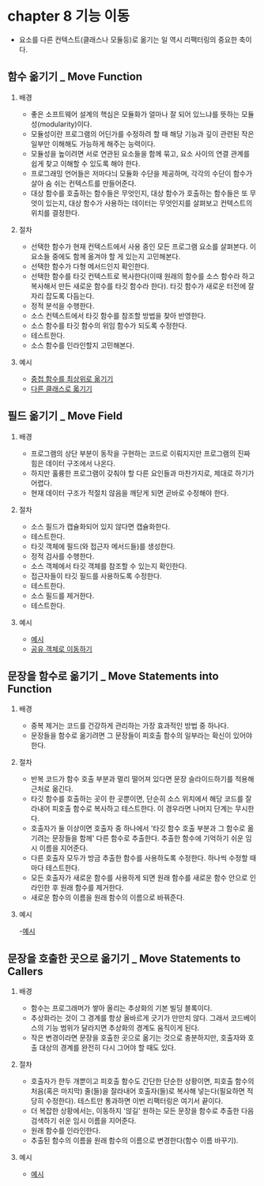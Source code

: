 # chapter 8 기능 이동

- 요소를 다른 컨텍스트(클래스나 모듈등)로 옮기는 일 역시 리팩터링의 중요한 축이다.

## 함수 옮기기 \_ Move Function

1. 배경

   - 좋은 소프트웨어 설계의 핵심은 모듈화가 얼마나 잘 되어 있느냐를 뜻하는 모듈성(modularity)이다.
   - 모듈성이란 프로그램의 어딘가를 수정하려 할 때 해당 기능과 깊이 관련된 작은 일부만 이해해도 가능하게 해주는 능력이다.
   - 모듈성을 높이려면 서로 연관된 요소들을 함께 묶고, 요소 사이의 연결 관계를 쉽게 찾고 이해할 수 있도록 해야 한다.
   - 프로그래밍 언어들은 저마다늬 모듈화 수단을 제공하며, 각각의 수단이 함수가 살아 숨 쉬는 컨텍스트를 만들어준다.
   - 대상 함수를 호출하는 함수들은 무엇인지, 대상 함수가 호출하는 함수들은 또 무엇이 있는지, 대상 함수가 사용하는 데이터는 무엇인지를 살펴보고 컨텍스트의 위치를 결정한다.

2. 절차

   - 선택한 함수가 현재 컨텍스트에서 사용 중인 모든 프로그램 요소를 살펴본다. 이 요소들 중에도 함께 옮겨야 할 게 있는지 고민해본다.
   - 선택한 함수가 다형 메서드인지 확인한다.
   - 선택한 함수를 타깃 컨텍스트로 복사한다(이때 원래의 함수를 소스 함수라 하고 복사해서 만든 새로운 함수를 타깃 함수라 한다). 타깃 함수가 새로운 터전에 잘 자리 잡도록 다듬는다.
   - 정적 분석을 수행한다.
   - 소스 컨텍스트에서 타깃 함수를 참조할 방법을 찾아 반영한다.
   - 소스 함수를 타깃 함수의 위임 함수가 되도록 수정한다.
   - 테스트한다.
   - 소스 함수를 인라인할지 고민해본다.

3. 예시

   - [중첩 함수를 최상위로 옮기기](ex_8_1/1.js)
   - [다른 클래스로 옯기기](ex_8_1/2.js)

## 필드 옮기기 \_ Move Field

1. 배경

   - 프로그램의 상단 부분이 동작을 구현하는 코드로 이뤄지지만 프로그램의 진짜 힘은 데이터 구조에서 나온다.
   - 하지만 훌륭한 프로그램이 갖춰야 할 다른 요인들과 마찬가지로, 제대로 하기가 어렵다.
   - 현재 데이터 구조가 적절치 않음을 깨닫게 되면 곧바로 수정해야 한다.

2. 절차

   - 소스 필드가 캡슐화되어 있지 않다면 캡슐화한다.
   - 테스트한다.
   - 타깃 객체에 필드(와 접근자 메서드들)를 생성한다.
   - 정적 검사를 수행한다.
   - 소스 객체에서 타깃 객체를 참조할 수 있는지 확인한다.
   - 접근자들이 타깃 필드를 사용하도록 수정한다.
   - 테스트한다.
   - 소스 필드를 제거한다.
   - 테스트한다.

3. 예시

   - [예시](ex_8_2/1.js)
   - [공유 객체로 이동하기](ex_8_2/2.js)

## 문장을 함수로 옮기기 \_ Move Statements into Function

1. 배경

   - 중복 제거는 코드를 건강하게 관리하는 가장 효과적인 방법 중 하나다.
   - 문장들을 함수로 옮기려면 그 문장들이 피호출 함수의 일부라는 확신이 있어야 한다.

2. 절차

   - 반복 코드가 함수 호출 부분과 멀리 떨어져 있다면 문장 슬라이드하기를 적용해 근처로 옮긴다.
   - 타깃 함수를 호출하는 곳이 한 곳뿐이면, 단순히 소스 위치에서 해당 코드를 잘라내어 피호출 함수로 복사하고 테스트한다. 이 경우라면 나머지 단계는 무시한다.
   - 호출자가 둘 이상이면 호출자 중 하나에서 '타깃 함수 호출 부분과 그 함수로 옮기려는 문장들을 함께' 다른 함수로 추출한다. 추출한 함수에 기억하기 쉬운 임시 이름을 지어준다.
   - 다른 호출자 모두가 방금 추출한 함수를 사용하도록 수정한다. 하나씩 수정할 때마다 테스트한다.
   - 모든 호출자가 새로운 함수를 사용하게 되면 원래 함수를 새로운 함수 안으로 인라인한 후 원래 함수를 제거한다.
   - 새로운 함수의 이름을 원래 함수의 이름으로 바꿔준다.

3. 예시

   -[예시](ex_8_3/1.js)

## 문장을 호출한 곳으로 옮기기 \_ Move Statements to Callers

1. 배경

   - 함수는 프로그래머가 쌓아 올리는 추상화의 기본 빌딩 블록이다.
   - 추상화라는 것이 그 경계를 항상 올바르게 긋기가 만만치 않다. 그래서 코드베이스의 기능 범위가 달라지면 추상화의 경계도 움직이게 된다.
   - 작은 변경이라면 문장을 호출한 곳으로 옮기는 것으로 충분하지만, 호출자와 호출 대상의 경계를 완전히 다시 그어야 할 때도 있다.

2. 절차

   - 호출자가 한두 개뿐이고 피호출 함수도 간단한 단순한 상황이면, 피호출 함수의 처음(혹은 마지막) 줄(들)을 잘라내어 호출자(들)로 복사해 넣는다(필요하면 적당히 수정한다). 테스트만 통과하면 이번 리팩터링은 여기서 끝이다.
   - 더 복잡한 상황에서는, 이동하지 '않길' 원하는 모든 문장을 함수로 추출한 다음 검색하기 쉬운 임시 이름을 지어준다.
   - 원래 함수를 인라인한다.
   - 추출된 함수의 이름을 원래 함수의 이름으로 변경한다(함수 이름 바꾸기).

3. 예시

   - [예시](ex_8_4/1.js)
